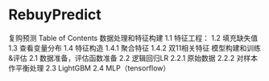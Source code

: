 # RebuyPredict
复购预测
Table of Contents
数据处理和特征构建
1.1  特征工程：
1.2  填充缺失值
1.3  查看变量分布
1.4  特征构造
1.4.1  聚合特征
1.4.2  双11相关特征
模型构建和训练&评估
2.1  数据准备，评估函数准备
2.2  逻辑回归LR
2.2.1  原始数据
2.2.2  对样本作平衡处理
2.3  LightGBM
2.4  MLP（tensorflow）
